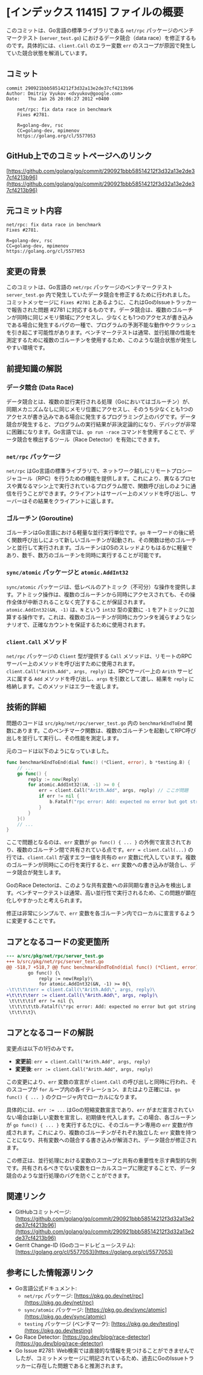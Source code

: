 # [インデックス 11415] ファイルの概要

このコミットは、Go言語の標準ライブラリである `net/rpc` パッケージのベンチマークテスト (`server_test.go`) におけるデータ競合（data race）を修正するものです。具体的には、`client.Call` のエラー変数 `err` のスコープが原因で発生していた競合状態を解消しています。

## コミット

```
commit 290921bbb58514212f3d32a13e2de37cf4213b96
Author: Dmitriy Vyukov <dvyukov@google.com>
Date:   Thu Jan 26 20:06:27 2012 +0400

    net/rpc: fix data race in benchmark
    Fixes #2781.
    
    R=golang-dev, rsc
    CC=golang-dev, mpimenov
    https://golang.org/cl/5577053
```

## GitHub上でのコミットページへのリンク

[https://github.com/golang/go/commit/290921bbb58514212f3d32a13e2de37cf4213b96](https://github.com/golang/go/commit/290921bbb58514212f3d32a13e2de37cf4213b96)

## 元コミット内容

```
net/rpc: fix data race in benchmark
Fixes #2781.

R=golang-dev, rsc
CC=golang-dev, mpimenov
https://golang.org/cl/5577053
```

## 変更の背景

このコミットは、Go言語の `net/rpc` パッケージのベンチマークテスト `server_test.go` 内で発生していたデータ競合を修正するために行われました。コミットメッセージに `Fixes #2781` とあるように、これはGoのIssueトラッカーで報告された問題 #2781 に対応するものです。データ競合は、複数のゴルーチンが同時に同じメモリ領域にアクセスし、少なくとも1つのアクセスが書き込みである場合に発生するバグの一種で、プログラムの予測不能な動作やクラッシュを引き起こす可能性があります。ベンチマークテストは通常、並行処理の性能を測定するために複数のゴルーチンを使用するため、このような競合状態が発生しやすい環境です。

## 前提知識の解説

### データ競合 (Data Race)

データ競合とは、複数の並行実行される処理（Goにおいてはゴルーチン）が、同期メカニズムなしに同じメモリ位置にアクセスし、そのうち少なくとも1つのアクセスが書き込みである場合に発生するプログラミング上のバグです。データ競合が発生すると、プログラムの実行結果が非決定論的になり、デバッグが非常に困難になります。Go言語では、`go run -race` コマンドを使用することで、データ競合を検出するツール（Race Detector）を有効にできます。

### `net/rpc` パッケージ

`net/rpc` はGo言語の標準ライブラリで、ネットワーク越しにリモートプロシージャコール（RPC）を行うための機能を提供します。これにより、異なるプロセスや異なるマシン上で実行されているプログラム間で、関数呼び出しのように通信を行うことができます。クライアントはサーバー上のメソッドを呼び出し、サーバーはその結果をクライアントに返します。

### ゴルーチン (Goroutine)

ゴルーチンはGo言語における軽量な並行実行単位です。`go` キーワードの後に続く関数呼び出しによって新しいゴルーチンが起動され、その関数は他のゴルーチンと並行して実行されます。ゴルーチンはOSのスレッドよりもはるかに軽量であり、数千、数万のゴルーチンを同時に実行することが可能です。

### `sync/atomic` パッケージと `atomic.AddInt32`

`sync/atomic` パッケージは、低レベルのアトミック（不可分）な操作を提供します。アトミック操作は、複数のゴルーチンから同時にアクセスされても、その操作全体が中断されることなく完了することが保証されます。
`atomic.AddInt32(&N, -1)` は、`N` という `int32` 型の変数に `-1` をアトミックに加算する操作です。これは、複数のゴルーチンが同時にカウンタを減らすようなシナリオで、正確なカウントを保証するために使用されます。

### `client.Call` メソッド

`net/rpc` パッケージの `Client` 型が提供する `Call` メソッドは、リモートのRPCサーバー上のメソッドを呼び出すために使用されます。
`client.Call("Arith.Add", args, reply)` は、RPCサーバー上の `Arith` サービスに属する `Add` メソッドを呼び出し、`args` を引数として渡し、結果を `reply` に格納します。このメソッドはエラーを返します。

## 技術的詳細

問題のコードは `src/pkg/net/rpc/server_test.go` 内の `benchmarkEndToEnd` 関数にあります。このベンチマーク関数は、複数のゴルーチンを起動してRPC呼び出しを並行して実行し、その性能を測定します。

元のコードは以下のようになっていました。

```go
func benchmarkEndToEnd(dial func() (*Client, error), b *testing.B) {
	// ...
	go func() {
		reply := new(Reply)
		for atomic.AddInt32(&N, -1) >= 0 {
			err = client.Call("Arith.Add", args, reply) // ここが問題
			if err != nil {
				b.Fatalf("rpc error: Add: expected no error but got string %q", err.Error())
			}
		}
	}()
	// ...
}
```

ここで問題となるのは、`err` 変数が `go func() { ... }` の外側で宣言されており、複数のゴルーチン間で共有されている点です。`err = client.Call(...)` の行では、`client.Call` が返すエラー値を共有の `err` 変数に代入しています。複数のゴルーチンが同時にこの行を実行すると、`err` 変数への書き込みが競合し、データ競合が発生します。

GoのRace Detectorは、このような共有変数への非同期な書き込みを検出します。ベンチマークテストは通常、高い並行性で実行されるため、この問題が顕在化しやすかったと考えられます。

修正は非常にシンプルで、`err` 変数を各ゴルーチン内でローカルに宣言するように変更することです。

## コアとなるコードの変更箇所

```diff
--- a/src/pkg/net/rpc/server_test.go
+++ b/src/pkg/net/rpc/server_test.go
@@ -518,7 +518,7 @@ func benchmarkEndToEnd(dial func() (*Client, error), b *testing.B) {\
 		go func() {\
 			reply := new(Reply)\
 			for atomic.AddInt32(&N, -1) >= 0{\
-\t\t\t\terr = client.Call(\"Arith.Add\", args, reply)\
+\t\t\t\terr := client.Call(\"Arith.Add\", args, reply)\
 \t\t\t\tif err != nil {\
 \t\t\t\t\tb.Fatalf(\"rpc error: Add: expected no error but got string %q\", err.Error())\
 \t\t\t\t}\
```

## コアとなるコードの解説

変更点は以下の1行のみです。

-   **変更前**: `err = client.Call("Arith.Add", args, reply)`
-   **変更後**: `err := client.Call("Arith.Add", args, reply)`

この変更により、`err` 変数の宣言が `client.Call` の呼び出しと同時に行われ、そのスコープが `for` ループ内の各イテレーション、またはより正確には、`go func() { ... }` のクロージャ内でローカルになります。

具体的には、`err := ...` はGoの短縮変数宣言であり、`err` がまだ宣言されていない場合は新しい変数を宣言し、初期値を代入します。この場合、各ゴルーチンが `go func() { ... }` を実行するたびに、そのゴルーチン専用の `err` 変数が作成されます。これにより、複数のゴルーチンがそれぞれ独立した `err` 変数を持つことになり、共有変数への競合する書き込みが解消され、データ競合が修正されます。

この修正は、並行処理における変数のスコープと共有の重要性を示す典型的な例です。共有されるべきでない変数をローカルスコープに限定することで、データ競合のような並行処理のバグを防ぐことができます。

## 関連リンク

*   GitHubコミットページ: [https://github.com/golang/go/commit/290921bbb58514212f3d32a13e2de37cf4213b96](https://github.com/golang/go/commit/290921bbb58514212f3d32a13e2de37cf4213b96)
*   Gerrit Change-ID (Goのコードレビューシステム): [https://golang.org/cl/5577053](https://golang.org/cl/5577053)

## 参考にした情報源リンク

*   Go言語公式ドキュメント:
    *   `net/rpc` パッケージ: [https://pkg.go.dev/net/rpc](https://pkg.go.dev/net/rpc)
    *   `sync/atomic` パッケージ: [https://pkg.go.dev/sync/atomic](https://pkg.go.dev/sync/atomic)
    *   `testing` パッケージ (ベンチマーク): [https://pkg.go.dev/testing](https://pkg.go.dev/testing)
*   Go Race Detector: [https://go.dev/blog/race-detector](https://go.dev/blog/race-detector)
*   Go Issue #2781: Web検索では直接的な情報を見つけることができませんでしたが、コミットメッセージに明記されているため、過去にGoのIssueトラッカーに存在した問題であると推測されます。

